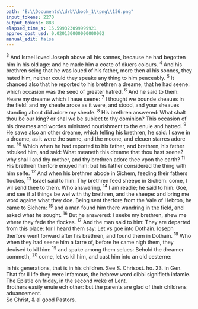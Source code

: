 ```yaml
---
path: "E:\\Documents\\drb\\book_1\\png\\136.png"
input_tokens: 2270
output_tokens: 888
elapsed_time_s: 15.599323099999921
approx_cost_usd: 0.020130000000000002
manual_edit: false
---
```

<sup>3</sup> And Israel loved Joseph above all his sonnes, because he had begotten him in his old age: and he made him a coate of diuers colours. <sup>4</sup> And his brethren seing that he was loued of his father, more then al his sonnes, they hated him, neither could they speake any thing to him peaceably. <sup>5</sup> It chanced also that he reported to his brethren a dreame, that he had seene: which occasion was the seed of greater hatred. <sup>6</sup> And he said to them: Heare my dreame which I haue seene: <sup>7</sup> I thought we bounde sheaues in the field: and my sheafe arose as it were, and stood, and your sheaues standing about did adore my sheafe. <sup>8</sup> His brethren answered: What shalt thou be our king? or shal we be subiect to thy dominion? This occasion of his dreames and wordes ministred nourishment to the enuie and hatred. <sup>9</sup> He sawe also an other dreame, which telling his brethren, he said: I sawe in a dreame, as it were the sunne, and the moone, and eleuen starres adore me. <sup>10</sup> Which when he had reported to his father, and brethren, his father rebuked him, and said: What meaneth this dreame that thou hast seene? why shal I and thy mother, and thy brethren adore thee vpon the earth? <sup>11</sup> His brethren therfore enuyed him: but his father considered the thing with him selfe. <sup>12</sup> And when his brethren abode in Sichem, feeding their fathers flockes, <sup>13</sup> Israel said to him: Thy brethren feed sheepe in Sichem: come, I wil send thee to them. Who answering, <sup>14</sup> I am readie; he said to him: Goe, and see if al things be wel with thy brethren, and the sheepe: and bring me word againe what they doe. Being sent therfore from the Vale of Hebron, he came to Sichem: <sup>15</sup> and a man found him there wandring in the field, and asked what he sought. <sup>16</sup> But he answered: I seeke my brethren, shew me where they fede the flockes. <sup>17</sup> And the man said to him: They are departed from this place: for I heard them say: Let vs goe into Dothain. Ioseph therfore went forward after his brethren, and found them in Dothain. <sup>18</sup> Who when they had seene him a farre of, before he came nigh them, they deuised to kil him: <sup>19</sup> and spake among them selues: Behold the dreamer commeth, <sup>20</sup> come, let vs kil him, and cast him into an old cesterne:

<aside>in his generations, that is in his children. See S. Chrisost. ho. 23. in Gen.</aside>

<aside>That for il life they were infamous, the hebrew word dibbi signifieth infamie.</aside>

<aside>The Epistle on friday, in the second weke of Lent.</aside>

<aside>Brothers easily enuie ech other: but the parents are glad of their childrens aduancement.</aside>

<aside>So Christ, & al good Pastors.</aside>

[^1]: See S. Chrisost. ho. 23. in Gen.